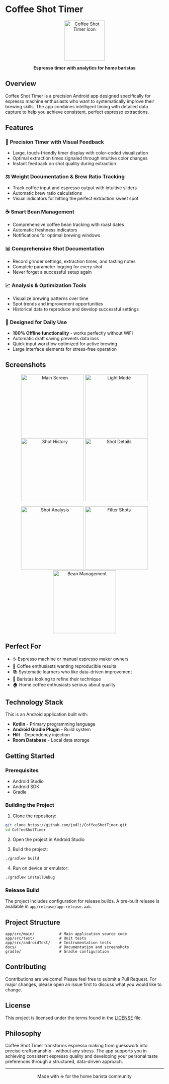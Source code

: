# Coffee Shot Timer

<p align="center">
  <img src="docs/icon.png" alt="Coffee Shot Timer Icon" width="128" height="128">
</p>

<p align="center">
  <strong>Espresso timer with analytics for home baristas</strong>
</p>

## Overview

Coffee Shot Timer is a precision Android app designed specifically for espresso machine enthusiasts who want to systematically improve their brewing skills. The app combines intelligent timing with detailed data capture to help you achieve consistent, perfect espresso extractions.

## Features

### 🎯 **Precision Timer with Visual Feedback**
- Large, touch-friendly timer display with color-coded visualization
- Optimal extraction times signaled through intuitive color changes
- Instant feedback on shot quality during extraction

### ⚖️ **Weight Documentation & Brew Ratio Tracking**
- Track coffee input and espresso output with intuitive sliders
- Automatic brew ratio calculations
- Visual indicators for hitting the perfect extraction sweet spot

### ☕ **Smart Bean Management**
- Comprehensive coffee bean tracking with roast dates
- Automatic freshness indicators
- Notifications for optimal brewing windows

### 📊 **Comprehensive Shot Documentation**
- Record grinder settings, extraction times, and tasting notes
- Complete parameter logging for every shot
- Never forget a successful setup again

### 📈 **Analysis & Optimization Tools**
- Visualize brewing patterns over time
- Spot trends and improvement opportunities
- Historical data to reproduce and develop successful settings

### 🚀 **Designed for Daily Use**
- **100% Offline functionality** - works perfectly without WiFi
- Automatic draft saving prevents data loss
- Quick input workflow optimized for active brewing
- Large interface elements for stress-free operation

## Screenshots

<p align="center">
  <img src="docs/main_screen.png" alt="Main Screen" width="200">
  <img src="docs/light_mode.png" alt="Light Mode" width="200">
  <img src="docs/shot_history.png" alt="Shot History" width="200">
  <img src="docs/shot_details.png" alt="Shot Details" width="200">
</p>

<p align="center">
  <img src="docs/shot_analysis.png" alt="Shot Analysis" width="200">
  <img src="docs/filter_shots.png" alt="Filter Shots" width="200">
  <img src="docs/bean_management.png" alt="Bean Management" width="200">
</p>

## Perfect For

- ☕ Espresso machine or manual espresso maker owners
- 🎯 Coffee enthusiasts wanting reproducible results
- 📚 Systematic learners who like data-driven improvement
- 🔧 Baristas looking to refine their technique
- 🏠 Home coffee enthusiasts serious about quality

## Technology Stack

This is an Android application built with:
- **Kotlin** - Primary programming language
- **Android Gradle Plugin** - Build system
- **Hilt** - Dependency injection
- **Room Database** - Local data storage

## Getting Started

### Prerequisites
- Android Studio
- Android SDK
- Gradle

### Building the Project

1. Clone the repository:
```bash
git clone https://github.com/jodli/CoffeeShotTimer.git
cd CoffeeShotTimer
```

2. Open the project in Android Studio

3. Build the project:
```bash
./gradlew build
```

4. Run on device or emulator:
```bash
./gradlew installDebug
```

### Release Build

The project includes configuration for release builds. A pre-built release is available in `app/release/app-release.aab`.

## Project Structure

```
app/src/main/           # Main application source code
app/src/test/           # Unit tests
app/src/androidTest/    # Instrumentation tests
docs/                   # Documentation and screenshots
gradle/                 # Gradle configuration
```

## Contributing

Contributions are welcome! Please feel free to submit a Pull Request. For major changes, please open an issue first to discuss what you would like to change.

## License

This project is licensed under the terms found in the [LICENSE](LICENSE) file.

## Philosophy

Coffee Shot Timer transforms espresso making from guesswork into precise craftsmanship - without any stress. The app supports you in achieving consistent espresso quality and developing your personal taste preferences through a structured, data-driven approach.

---

<p align="center">
  Made with ☕ for the home barista community
</p>

